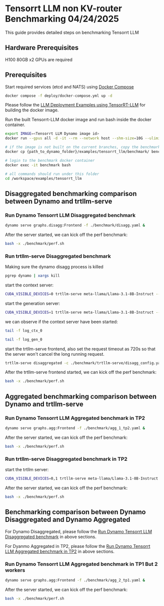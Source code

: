 # Tensorrt LLM non KV-router Benchmarking 04/24/2025

This guide provides detailed steps on benchmarking Tensorrt LLM

## Hardware Prerequisites

H100 80GB x2 GPUs are required

## Prerequisites

Start required services (etcd and NATS) using [Docker Compose](../../deploy/docker-compose.yml)
```bash
docker compose -f deploy/docker-compose.yml up -d
```

Please follow the [LLM Deployment Examples using TensorRT-LLM](./README.md) for building the docker image. 

Run the built Tensorrt-LLM docker image and run bash inside the docker container. 

```bash
export IMAGE=<Tensorrt LLM Dynamo image id>
docker run --gpus all -d -it --rm --network host --shm-size=10G --ulimit memlock=-1 --ulimit stack=67108864 -w /workspace --cap-add CAP_SYS_PTRACE --ipc host -v ${HOME}/.cache/huggingface:/root/.cache/huggingface --name benchmark "$IMAGE"

# if the image is not built on the current branches, copy the benchmark dir into the image
docker cp {path_to_dynamo_folder}/examples/tensorrt_llm/benchmark/ benchmark:/workspace/examples/tensorrt_llm/

# login to the benchmark docker container
docker exec -it benchmark bash

# all commands should run under this folder
cd /workspace/examples/tensorrt_llm
```

## Disaggregated benchmarking comparison between Dynamo and trtllm-serve

### Run Dynamo Tensorrt LLM Disaggregated benchmark

```bash
dynamo serve graphs.disagg:Frontend -f ./benchmark/disagg.yaml &
```

After the server started, we can kick off the perf benchmark:

```bash
bash -x ./benchmark/perf.sh
```

### Run trtllm-serve Disaggregated benchmark

Making sure the dynamo disagg process is killed
```bash
pgrep dynamo | xargs kill
```

start the context server:
```bash
CUDA_VISIBLE_DEVICES=0 trtllm-serve meta-llama/Llama-3.1-8B-Instruct --host localhost --port 8001 --backend pytorch --trust_remote_code --extra_llm_api_options ./benchmark/trtllm-serve/extra-llm-api-config-ctx.yaml &> log_ctx_0 &
```

start the generation server:
```bash
CUDA_VISIBLE_DEVICES=1 trtllm-serve meta-llama/Llama-3.1-8B-Instruct --host localhost --port 8002 --backend pytorch --trust_remote_code --extra_llm_api_options ./benchmark/trtllm-serve/extra-llm-api-config-gen.yaml &> log_gen_0 &
```

we can observe if the context server have been started:
```bash
tail -f log_ctx_0
```
```bash
tail -f log_gen_0
```

start the trtllm-serve frontend, also set the request timeout as 720s so that the server won't cancel the long running request.
```bash
trtllm-serve disaggregated -c ./benchmark/trtllm-serve/disagg_config.yaml -r 720 &
```

After the trtllm-serve frontend started, we can kick off the perf benchmark:

```bash
bash -x ./benchmark/perf.sh
```

## Aggregated benchmarking comparison between Dynamo and trtllm-serve

### Run Dynamo Tensorrt LLM Aggregated benchmark in TP2

```bash
dynamo serve graphs.agg:Frontend -f ./benchmark/agg_1_tp2.yaml &
```

After the server started, we can kick off the perf benchmark:

```bash
bash -x ./benchmark/perf.sh
```

### Run trtllm-serve Disaggregated benchmark in TP2

start the trtllm server:
```bash
CUDA_VISIBLE_DEVICES=0,1 trtllm-serve meta-llama/Llama-3.1-8B-Instruct --host localhost --port 8000 --backend pytorch --trust_remote_code --tp_size 2 --extra_llm_api_options ./benchmark/trtllm-serve/extra-llm-api-config-agg.yaml &> log_ctx_0 &
```

After the server started, we can kick off the perf benchmark:

```bash
bash -x ./benchmark/perf.sh
```

## Benchmarking comparison between Dynamo Disaggregated and Dynamo Aggregated

For Dynamo Disaggregated, please follow the [Run Dynamo Tensorrt LLM Disaggregated benchmark](#run-dynamo-tensorrt-llm-disaggregated-benchmark) in above sections. 

For Dyanmo Aggregated in TP2, please follow the [Run Dynamo Tensorrt LLM Aggregated benchmark in TP2](#run-dynamo-tensorrt-llm-aggregated-benchmark-in-tp2) in above sections.

### Run Dynamo Tensorrt LLM Aggregated benchmark in TP1 But 2 workers

```bash
dynamo serve graphs.agg:Frontend -f ./benchmark/agg_2_tp1.yaml &
```

After the server started, we can kick off the perf benchmark:

```bash
bash -x ./benchmark/perf.sh
```
